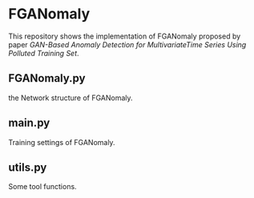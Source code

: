 # FGANomaly
This repository shows the implementation of FGANomaly proposed by paper *GAN-Based Anomaly Detection for MultivariateTime Series Using Polluted Training Set*.

## FGANomaly.py
the Network structure of FGANomaly.

## main.py
Training settings of FGANomaly.

## utils.py
Some tool functions.
